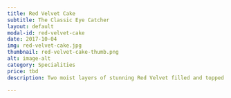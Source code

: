 ```yaml
---
title: Red Velvet Cake
subtitle: The Classic Eye Catcher
layout: default
modal-id: red-velvet-cake
date: 2017-10-04
img: red-velvet-cake.jpg
thumbnail: red-velvet-cake-thumb.png
alt: image-alt
category: Specialities
price: tbd
description: Two moist layers of stunning Red Velvet filled and topped with silky ermine icing and finished with melt-in-your-mouth red sprinkles; this cake is sure to be your new favourite.

---
```

